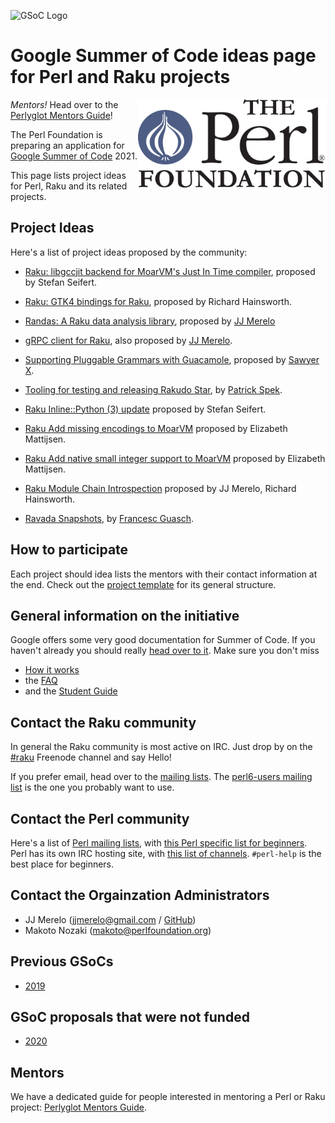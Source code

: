 ![GSoC Logo](https://summerofcode.withgoogle.com/static/img/summer-of-code-logo.svg)

# Google Summer of Code ideas page for Perl and Raku projects

<img src="img/tpf_logo_transparent.png" width="300px" align="right" alt="TPF">

*Mentors!* Head over to the [Perlyglot Mentors Guide](mentors-guide.md)!


The Perl Foundation is preparing an application
for [Google Summer of Code](https://summerofcode.withgoogle.com/)
2021.

This page lists project ideas for Perl, Raku and its related projects.


## Project Ideas

Here's a list of project ideas proposed by the community:

- [Raku: libgccjit backend for MoarVM's Just In Time compiler](raku/libgccjit-backend.md),
  proposed by Stefan Seifert.

- [Raku: GTK4 bindings for Raku](raku/gtk-4-bindings.md), proposed by
  Richard Hainsworth.

- [Randas: A Raku data analysis library](raku/randas.md), proposed
  by [JJ Merelo](https://github.com/JJ)

- [gRPC client for Raku](raku/gRPC.md), also proposed
  by [JJ Merelo](https://github.com/JJ).

- [Supporting Pluggable Grammars with Guacamole](perl/Guacamole.md),
  proposed by [Sawyer X](https://github.com/xsawyerx).

- [Tooling for testing and releasing Rakudo
  Star](raku/rakudo-star-support.md), by [Patrick Spek](https://github.com/Tyil).

- [Raku Inline::Python (3) update](raku/Inline::Python-Update.md) proposed by Stefan Seifert.

- [Raku Add missing encodings to MoarVM](raku/missingencodings.md) proposed by Elizabeth Mattijsen.

- [Raku Add native small integer support to MoarVM](raku/nibbles.md) proposed by Elizabeth Mattijsen.

- [Raku Module Chain Introspection](raku/rakumods.md) proposed by JJ Merelo, Richard Hainsworth.

- [Ravada Snapshots](perl/Ravada-Snapshots.md), by [Francesc Guasch](https://github.com/frankiejol).

## How to participate

Each project should idea lists the mentors with their contact
information at the end. Check out
the [project template](project_template.md) for its general structure.


## General information on the initiative

Google offers some very good documentation for Summer of Code. If you haven't already you should really
[head over to it](https://summerofcode.withgoogle.com/). Make sure you don't miss

- [How it works](https://summerofcode.withgoogle.com/how-it-works/)
- the [FAQ](https://developers.google.com/open-source/gsoc/faq)
- and the [Student Guide](https://google.github.io/gsocguides/student/)


## Contact the Raku community

In general the Raku community is most active on IRC. Just drop by on the
[#raku](https://webchat.freenode.net/#raku) Freenode channel and say Hello!

If you prefer email, head over to the [mailing lists](https://raku.org/archive/lists/).
The [perl6-users mailing list](https://www.nntp.perl.org/group/perl.perl6.users/) is the one you
probably want to use.


## Contact the Perl community

Here's a list of [Perl mailing lists](https://lists.perl.org/), with
[this Perl specific list for beginners](https://www.nntp.perl.org/group/perl.beginners/).
Perl has its own IRC hosting site, with [this list of channels](http://www.irc.perl.org/channels.html).
`#perl-help` is the best place for beginners.


## Contact the Orgainzation Administrators

- JJ Merelo (jjmerelo@gmail.com / [GitHub](https://github.com/JJ))
- Makoto Nozaki (makoto@perlfoundation.org)

## Previous GSoCs

- [2019](https://perl-foundation-outreach.github.io/ideas)

## GSoC proposals that were not funded

- [2020](https://perl-foundation-outreach.github.io/gsoc-2020-ideas)


## Mentors

We have a dedicated guide for people interested in mentoring a Perl or Raku project:
[Perlyglot Mentors Guide](mentors-guide.md).

